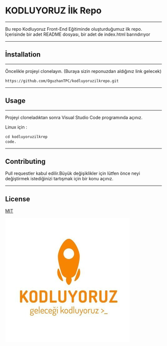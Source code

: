 # KODLUYORUZ İlk Repo

*** 

Bu repo Kodluyoruz Front-End Eğitiminde oluşturduğumuz ilk repo. İçerisinde bir adet README dosyası, bir adet de index.html barındırıyor

*** 

## İnstallation 
***
Öncelikle projeyi clonelayın. (Buraya sizin reponuzdan aldığınız link gelecek)
```
https://github.com/OguzhanTPC/kodluyoruzilkrepo.git

```

*** 
## Usage 
***
Projeyi cloneladıktan sonra Visual Studio Code programında açınız.

Linux için :


```
cd kodluyoruzilkrep 
code.
```

*** 

## Contributing 
Pull requestler kabul edilir.Büyük değişiklikler için  lütfen önce neyi değiştirmek istediğinizi tartışmak için bir konu açınız.
***
## License 
[MIT](https://choosealicense.com/licenses/mit/)

![](https://raw.githubusercontent.com/Kodluyoruz/taskforce/git/git/markdown-nedir-nasil-kullaniriz-/figures/kodluyoruz_logo.jpg)



